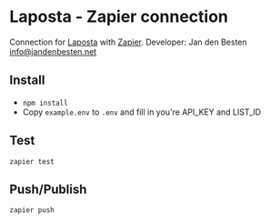 # Laposta - Zapier connection #

Connection for [Laposta](https://www.laposta.nl) with [Zapier](https://www.zapier.com).
Developer: Jan den Besten <info@jandenbesten.net>

## Install

- `npm install`
- Copy `example.env` to `.env` and fill in you're API_KEY and LIST_ID

## Test

`zapier test`

## Push/Publish

`zapier push`


